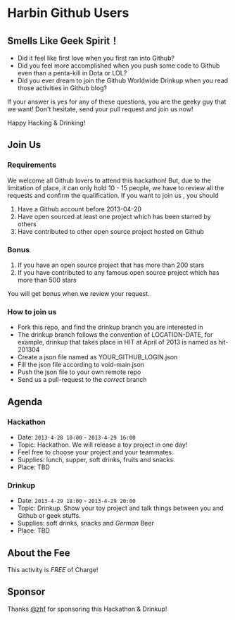 # Harbin Github Users

## Smells Like Geek Spirit！

* Did it feel like first love when you first ran into Github?
* Did you feel more accomplished when you push some code to Github even than a penta-kill in Dota or LOL?
* Did you ever dream to join the Github Worldwide Drinkup when you read those activities in Github blog?

If your answer is yes for any of these questions, you are the geeky guy that we want! Don't hesitate, send your pull request and join us now!

Happy Hacking & Drinking!

## Join Us

### Requirements

We welcome all Github lovers to attend this hackathon! But, due to the limitation of place, it can only hold 10 - 15 people, we have to review all the requests and confirm the qualification. If you want to join us , you should


1.  Have a  Github account before 2013-04-20
2.  Have open sourced at least one project which has been starred by others
3.  Have contributed to other open source project hosted on Github

### Bonus

1. If you have an open source project that has more than 200 stars
2. If you have contributed to any famous open source project which has more than 500 stars

You will get bonus when we review your request.

### How to join us

* Fork this repo, and find the drinkup branch you are interested in
* The drinkup branch follows the convention of LOCATION-DATE, for  example, drinkup that takes place in HIT at April of 2013 is named as hit-201304
* Create a json file named as YOUR_GITHUB_LOGIN.json
* Fill the json file according to void-main.json
* Push the json file to your own remote repo
* Send us a pull-request to the *correct* branch

## Agenda

### Hackathon

* Date: `2013-4-28 10:00` - `2013-4-29 16:00`
* Topic: Hackathon. We will release a toy project in one day!
* Feel free to choose your project and your teammates.
* Supplies: lunch, supper, soft drinks, fruits and snacks.
* Place: TBD

### Drinkup

* Date: `2013-4-29 18:00` - `2013-4-29 20:00`
* Topic: Drinkup. Show your toy project and talk things between you and Github or geek stuffs.
* Supplies: soft drinks, snacks and *German* Beer
* Place: TBD

## About the Fee

This activity is *FREE* of Charge!

## Sponsor

Thanks [@zhf](https://github.com/zhf) for sponsoring this Hackathon & Drinkup!



